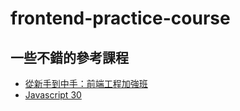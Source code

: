 # frontend-practice-course

## 一些不錯的參考課程
* [從新手到中手：前端工程加強班](https://github.com/aszx87410/frontend-intermediate-course)
* [Javascript 30](https://javascript30.com/)
